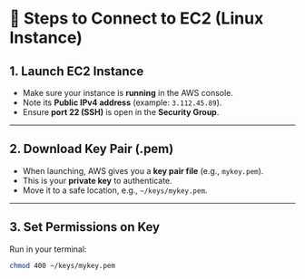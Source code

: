# 🔹 Steps to Connect to EC2 (Linux Instance)

## 1. Launch EC2 Instance
- Make sure your instance is **running** in the AWS console.  
- Note its **Public IPv4 address** (example: `3.112.45.89`).  
- Ensure **port 22 (SSH)** is open in the **Security Group**.  

---

## 2. Download Key Pair (.pem)
- When launching, AWS gives you a **key pair file** (e.g., `mykey.pem`).  
- This is your **private key** to authenticate.  
- Move it to a safe location, e.g., `~/keys/mykey.pem`.  

---

## 3. Set Permissions on Key
Run in your terminal:
```bash
chmod 400 ~/keys/mykey.pem
